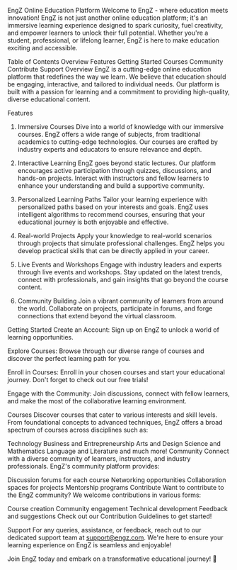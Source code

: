 EngZ Online Education Platform
Welcome to EngZ - where education meets innovation! EngZ is not just another online education platform; it's an immersive learning experience designed to spark curiosity, fuel creativity, and empower learners to unlock their full potential. Whether you're a student, professional, or lifelong learner, EngZ is here to make education exciting and accessible.

Table of Contents
Overview
Features
Getting Started
Courses
Community
Contribute
Support
Overview
EngZ is a cutting-edge online education platform that redefines the way we learn. We believe that education should be engaging, interactive, and tailored to individual needs. Our platform is built with a passion for learning and a commitment to providing high-quality, diverse educational content.

Features
1. Immersive Courses
Dive into a world of knowledge with our immersive courses. EngZ offers a wide range of subjects, from traditional academics to cutting-edge technologies. Our courses are crafted by industry experts and educators to ensure relevance and depth.

2. Interactive Learning
EngZ goes beyond static lectures. Our platform encourages active participation through quizzes, discussions, and hands-on projects. Interact with instructors and fellow learners to enhance your understanding and build a supportive community.

3. Personalized Learning Paths
Tailor your learning experience with personalized paths based on your interests and goals. EngZ uses intelligent algorithms to recommend courses, ensuring that your educational journey is both enjoyable and effective.

4. Real-world Projects
Apply your knowledge to real-world scenarios through projects that simulate professional challenges. EngZ helps you develop practical skills that can be directly applied in your career.

5. Live Events and Workshops
Engage with industry leaders and experts through live events and workshops. Stay updated on the latest trends, connect with professionals, and gain insights that go beyond the course content.

6. Community Building
Join a vibrant community of learners from around the world. Collaborate on projects, participate in forums, and forge connections that extend beyond the virtual classroom.

Getting Started
Create an Account: Sign up on EngZ to unlock a world of learning opportunities.

Explore Courses: Browse through our diverse range of courses and discover the perfect learning path for you.

Enroll in Courses: Enroll in your chosen courses and start your educational journey. Don't forget to check out our free trials!

Engage with the Community: Join discussions, connect with fellow learners, and make the most of the collaborative learning environment.

Courses
Discover courses that cater to various interests and skill levels. From foundational concepts to advanced techniques, EngZ offers a broad spectrum of courses across disciplines such as:

Technology
Business and Entrepreneurship
Arts and Design
Science and Mathematics
Language and Literature
and much more!
Community
Connect with a diverse community of learners, instructors, and industry professionals. EngZ's community platform provides:

Discussion forums for each course
Networking opportunities
Collaboration spaces for projects
Mentorship programs
Contribute
Want to contribute to the EngZ community? We welcome contributions in various forms:

Course creation
Community engagement
Technical development
Feedback and suggestions
Check out our Contribution Guidelines to get started!

Support
For any queries, assistance, or feedback, reach out to our dedicated support team at support@engz.com. We're here to ensure your learning experience on EngZ is seamless and enjoyable!

Join EngZ today and embark on a transformative educational journey! 🚀
